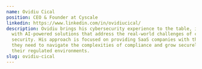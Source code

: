 ```yaml
---
name: Ovidiu Cical
position: CEO & Founder at Cyscale
linkedin: https://www.linkedin.com/in/ovidiucical/
description: Ovidiu brings his cybersecurity experience to the table, innovating
  with AI-powered solutions that address the real-world challenges of cloud
  security. His approach is focused on providing SaaS companies with the tools
  they need to navigate the complexities of compliance and grow securely within
  their regulated environments.
slug: ovidiu-cical
---
```

